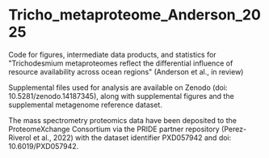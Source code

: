 # Tricho_metaproteome_Anderson_2025
Code for figures, intermediate data products, and statistics for "Trichodesmium metaproteomes reflect the differential influence of resource availability across ocean regions" (Anderson et al., in review)

Supplemental files used for analysis are available on Zenodo (doi: 10.5281/zenodo.14187345), along with supplemental figures and the supplemental metagenome reference dataset.

The mass spectrometry proteomics data have been deposited to the ProteomeXchange Consortium via the PRIDE partner repository (Perez-Riverol et al., 2022) with the dataset identifier PXD057942 and doi: 10.6019/PXD057942. 
